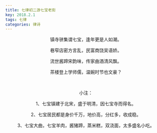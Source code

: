 ```yaml
---
title: 七律初二游七宝老街
key: 2018.2.1
tags: 七律
categories: 律诗
---
```


<p align="center">镇寺骈集谓七宝，逢年更是人如潮。
</p>
<p align="center">巷窄店密方言乱，民富商饶吴语娇。
</p>
<p align="center">流世酱蹄宋韵味，传家曲酒清风飘。
</p>
<p align="center">茶楼登上学师儒，温婉时节也文豪？
</p>
<p align="center"></br>
</p>
<p align="center">小注：
</p>
<p align="center">1、七宝镇建于北宋，盛于明清，因七宝寺而得名。
</p>
<p align="center">2、七宝居民都是身价千万，地价高，分红多，收成稳。
</p>
<p align="center">3、七宝大曲，七宝羊肉，酱猪蹄，蒸米糕，双浇面，太多盛名小吃。
</p>
<p align="center"></br>
</p>
